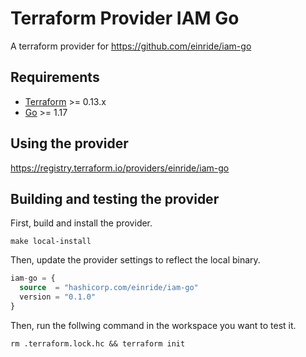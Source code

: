 # Terraform Provider IAM Go

A terraform provider for https://github.com/einride/iam-go

## Requirements

- [Terraform](https://www.terraform.io/downloads.html) >= 0.13.x
- [Go](https://golang.org/doc/install) >= 1.17

## Using the provider

https://registry.terraform.io/providers/einride/iam-go

## Building and testing the provider

First, build and install the provider.

```shell
make local-install
```

Then, update the provider settings to reflect the local binary.

```terraform
iam-go = {
  source  = "hashicorp.com/einride/iam-go"
  version = "0.1.0"
}
```

Then, run the follwing command in the workspace you want to test it.

```shell
rm .terraform.lock.hc && terraform init
```

